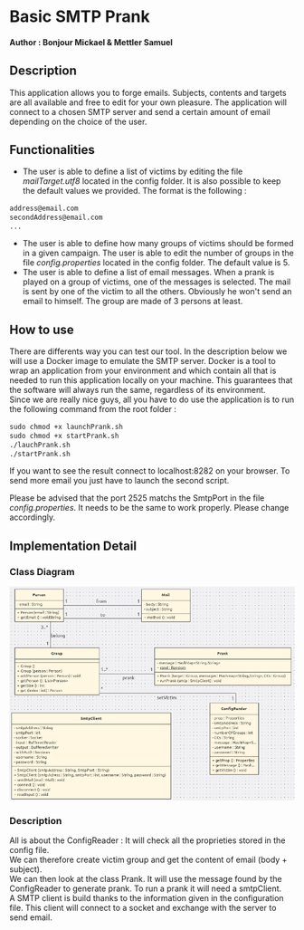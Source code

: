 # Basic SMTP Prank
#### Author : Bonjour Mickael & Mettler Samuel

## Description
This application allows you to forge emails. Subjects, contents and targets are all available and free to edit for your own pleasure. The application will connect to a chosen SMTP server and send a certain amount of email depending on the choice of the user.

## Functionalities 
- The user is able to define a list of victims by editing the file _mailTarget.utf8_ located in the config folder. It is also possible to keep the default values we provided. The format is the following :  
```
address@email.com  
secondAddress@email.com
...
```
- The user is able to define how many groups of victims should be formed in a given campaign. The user is able to edit the number of groups in the file _config.properties_ located in the config folder. The default value is 5.
- The user is able to define a list of email messages. When a prank is played on a group of victims, one of the messages is selected. The mail is sent by one of the victim to all the others. Obviously he won't send an email to himself. The group are made of 3 persons at least. 


## How to use

There are differents way you can test our tool. In the description below we will use a Docker image to emulate the SMTP server. Docker is a tool to wrap an application from your environment and which contain all that is needed to run this application locally on your machine. This guarantees that the software will always run the same, regardless of its environment.  
Since we are really nice guys, all you have to do use the application is to run the following command from the root folder :
```
sudo chmod +x launchPrank.sh 
sudo chmod +x startPrank.sh
./lauchPrank.sh
./startPrank.sh
```
If you want to see the result connect to localhost:8282 on your browser. 
To send more email you just have to launch the second script.

Please be advised that the port 2525 matchs the SmtpPort in the file _config.properties_. It needs to be the same to work properly. Please change accordingly.



## Implementation Detail

### Class Diagram
![UML](util/figures/UML.png)

### Description

All is about the ConfigReader : It will check all the proprieties stored in the config file.  
We can therefore create victim group and get the content of email (body + subject).  
We can then look at the class Prank. It will use the message found by the ConfigReader to generate prank. To run a prank it will need a smtpClient.  
A SMTP client is build thanks to the information given in the configuration file. This client will connect to a socket and exchange with the server to send email. 


